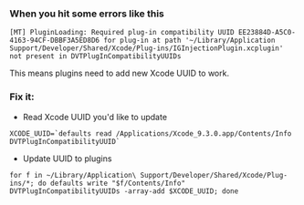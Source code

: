 ### When you hit some errors like this
```shell
[MT] PluginLoading: Required plug-in compatibility UUID EE23884D-A5C0-4163-94CF-DBBF3A5ED8D6 for plug-in at path '~/Library/Application Support/Developer/Shared/Xcode/Plug-ins/IGInjectionPlugin.xcplugin' not present in DVTPlugInCompatibilityUUIDs
```

This means plugins need to add new Xcode UUID to work.

### Fix it:

- Read Xcode UUID you'd like to update
```shell
XCODE_UUID=`defaults read /Applications/Xcode_9.3.0.app/Contents/Info DVTPlugInCompatibilityUUID` 
```

- Update UUID to plugins
```shell
for f in ~/Library/Application\ Support/Developer/Shared/Xcode/Plug-ins/*; do defaults write "$f/Contents/Info" DVTPlugInCompatibilityUUIDs -array-add $XCODE_UUID; done
```
